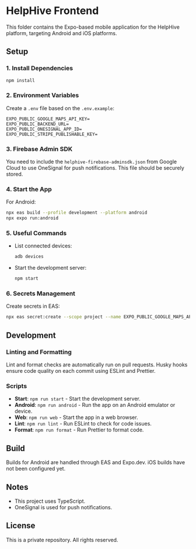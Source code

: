 # HelpHive Frontend

This folder contains the Expo-based mobile application for the HelpHive platform, targeting Android and iOS platforms.

## Setup

### 1. Install Dependencies

```bash
npm install
```

### 2. Environment Variables

Create a `.env` file based on the `.env.example`:

```
EXPO_PUBLIC_GOOGLE_MAPS_API_KEY=
EXPO_PUBLIC_BACKEND_URL=
EXPO_PUBLIC_ONESIGNAL_APP_ID=
EXPO_PUBLIC_STRIPE_PUBLISHABLE_KEY=
```

### 3. Firebase Admin SDK

You need to include the `helphive-firebase-adminsdk.json` from Google Cloud to use OneSignal for push notifications. This file should be securely stored.

### 4. Start the App

For Android:

```bash
npx eas build --profile development --platform android
npx expo run:android
```

### 5. Useful Commands

-   List connected devices:
    ```bash
    adb devices
    ```
-   Start the development server:
    ```bash
    npm start
    ```

### 6. Secrets Management

Create secrets in EAS:

```bash
npx eas secret:create --scope project --name EXPO_PUBLIC_GOOGLE_MAPS_API_KEY --value secret-value --type string
```

## Development

### Linting and Formatting

Lint and format checks are automatically run on pull requests. Husky hooks ensure code quality on each commit using ESLint and Prettier.

### Scripts

-   **Start**: `npm run start` - Start the development server.
-   **Android**: `npm run android` - Run the app on an Android emulator or device.
-   **Web**: `npm run web` - Start the app in a web browser.
-   **Lint**: `npm run lint` - Run ESLint to check for code issues.
-   **Format**: `npm run format` - Run Prettier to format code.

## Build

Builds for Android are handled through EAS and Expo.dev. iOS builds have not been configured yet.

## Notes

-   This project uses TypeScript.
-   OneSignal is used for push notifications.

## License

This is a private repository. All rights reserved.
